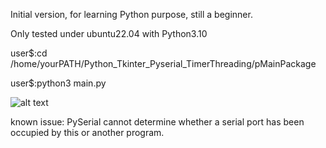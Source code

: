 
  Initial version, for learning Python purpose, still a beginner.
  
  Only tested under ubuntu22.04 with Python3.10
  
  user$:cd /home/yourPATH/Python_Tkinter_Pyserial_TimerThreading/pMainPackage 
  
  user$:python3 main.py

  ![alt text](https://github.com/Maxwell-lin-TW/Python_Tkinter_Pyserial_TimerThreading/blob/main/Screenshot%20from%202024-02-07%2012-25-44.png)

  known issue: PySerial cannot determine whether a serial port has been occupied by this or another program.
